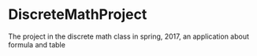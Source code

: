 # DiscreteMathProject
The project in the discrete math class in spring, 2017, an application about formula and table
